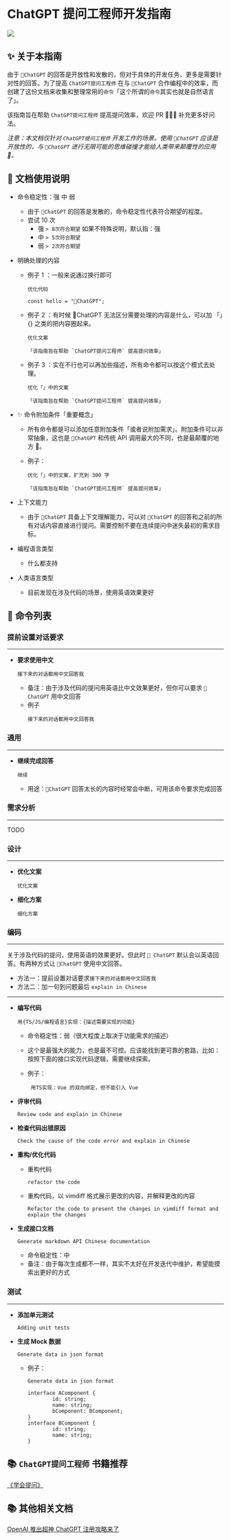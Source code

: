 # ChatGPT 提问工程师开发指南

<img src="https://img.shields.io/badge/-ChatGPT%20%E6%8F%90%E9%97%AE%E5%B7%A5%E7%A8%8B%E5%B8%88-%23198A7A">

## ✨ 关于本指南

由于 `🤖️ChatGPT` 的回答是开放性和发散的，但对于具体的开发任务，更多是需要针对性的回答。为了提高 `ChatGPT提问工程师` 在与 `🤖️ChatGPT` 合作编程中的效率，而创建了这份文档来收集和整理常用的`命令`「这个所谓的`命令`其实也就是自然语言了」。

该指南旨在帮助 `ChatGPT提问工程师` 提高提问效率，欢迎 PR 👏👏👏 补充更多好问法。

_注意：本文档仅针对 `ChatGPT提问工程师` 开发工作的场景。使用 `🤖️ChatGPT` 应该是开放性的，与 `🤖️ChatGPT` 进行无限可能的思维碰撞才能给人类带来颠覆性的应用 🌟。_

## 📃 文档使用说明

-   命令稳定性：强 中 弱

    -   由于 `🤖️ChatGPT` 的回答是发散的，命令稳定性代表符合期望的程度。
    -   尝试 10 次
        -   强 `> 8次符合期望` 如果不特殊说明，默认指：强
        -   中 `> 5次符合期望`
        -   弱 `> 2次符合期望`

-   明确处理的内容

    -   例子 1 ：一般来说通过换行即可

        ```
        优化代码

        const hello = "🤖️ChatGPT";
        ```

    -   例子 2 ：有时候 🤖️ChatGPT 无法区分需要处理的内容是什么，可以加 「」{} 之类的把内容圈起来。

        ```
        优化文案

        「该指南旨在帮助 `ChatGPT提问工程师` 提高提问效率」
        ```

    -   例子 3 ：实在不行也可以再加些描述，所有命令都可以按这个模式去处理。

        ```
        优化「」中的文案

        「该指南旨在帮助 `ChatGPT提问工程师` 提高提问效率」
        ```

-   ✨ 命令附加条件「重要概念」

    -   所有命令都是可以添加任意附加条件「或者说附加需求」。附加条件可以非常抽象，这也是 `🤖️ChatGPT` 和传统 API 调用最大的不同，也是最颠覆的地方 🚀。
    -   例子：

        ```
        优化「」中的文案，扩充到 300 字

        「该指南旨在帮助 `ChatGPT提问工程师` 提高提问效率」
        ```

-   上下文能力

    -   由于 `🤖️ChatGPT` 具备上下文理解能力，可以对 `🤖️ChatGPT` 的回答和之前的所有对话内容直接进行提问。需要控制不要在连续提问中迷失最初的需求目标。

-   编程语言类型

    -   什么都支持

-   人类语言类型

    -   目前发现在涉及代码的场景，使用英语效果更好

## 📃 命令列表

### 提前设置对话要求

---

-   **要求使用中文**

    ```
    接下来的对话都用中文回答我
    ```

    -   备注：由于涉及代码的提问用英语比中文效果更好，但你可以要求 `🤖️ ChatGPT` 用中文回答
    -   例子
        ```
        接下来的对话都用中文回答我
        ```

### 通用

---

-   **继续完成回答**

    ```
    继续
    ```

    -   用途：`🤖️ChatGPT` 回答太长的内容时经常会中断，可用该命令要求完成回答

### 需求分析

---

TODO

### 设计

---

-   **优化文案**

    ```
    优化文案
    ```

-   **细化方案**

    ```
    细化方案
    ```

### 编码

---

关于涉及代码的提问，使用英语的效果更好。但此时 `🤖️ ChatGPT` 默认会以英语回答。有两种方式让 `🤖️ChatGPT` 使用中文回答。

-   方法一：提前设置对话要求`接下来的对话都用中文回答我`
-   方法二：加一句到问题最后 `explain in Chinese`

---

-   **编写代码**

    ```
    用{TS/JS/编程语言}实现：{描述需要实现的功能}
    ```

    -   命令稳定性：弱（很大程度上取决于功能需求的描述）
    -   这个是最强大的能力，也是最不可控。应该能找到更可靠的套路，比如：按照下面的接口实现代码逻辑，需要继续探索。

    -   例子：
        ```
         用TS实现：Vue 的双向绑定，但不能引入 Vue
        ```

-   **评审代码**

    ```
    Review code and explain in Chinese
    ```

-   **检查代码出错原因**

    ```
    Check the cause of the code error and explain in Chinese
    ```

-   **重构/优化代码**

    -   重构代码
        ```
        refactor the code
        ```
    -   重构代码，以 vimdiff 格式展示更改的内容，并解释更改的内容
        ```
        Refactor the code to present the changes in vimdiff format and explain the changes
        ```

-   **生成接口文档**

    ```
    Generate markdown API Chinese documentation
    ```

    -   命令稳定性：中
    -   备注：由于每次生成都不一样，其实不太好在开发迭代中维护，希望能摸索出更好的方式

### 测试

---

-   **添加单元测试**

    ```
    Adding unit tests
    ```

-   **生成 Mock 数据**

    ```
    Generate data in json format
    ```

    -   例子：

        ```
        Generate data in json format

        interface AComponent {
                id: string;
                name: string;
                bComponent: BComponent;
        }
        interface BComponent {
                id: string;
                name: string;
        }
        ```

## 📚 `ChatGPT提问工程师` 书籍推荐

[《学会提问》](https://book.douban.com/subject/35513147/)

## 📚 其他相关文档

[OpenAI 推出超神 ChatGPT 注册攻略来了
](https://www.v2ex.com/t/900126?p=2)
